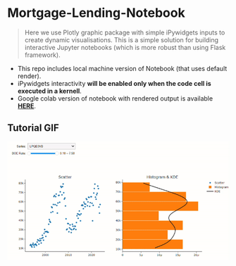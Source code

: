 # Mortgage-Lending-Notebook
> Here we use Plotly graphic package with simple iPywidgets inputs to create dynamic visualisations. This is a simple solution for building interactive Jupyter notebooks (which is more robust than using Flask framework).
- This repo includes local machine version of Notebook (that uses default render).
- iPywidgets interactivity **will be enabled only when the code cell is executed in a kernell**.
- Google colab version of notebook with rendered output is available [**HERE**](https://colab.research.google.com/drive/1cVYFSh35U2sVySf9CBrQzQ1xPj-cXmz4?usp=sharing).
## Tutorial GIF
![](https://github.com/viczommers/Mortgage-Lending-Notebook/blob/main/Mortgage_Tutorial.gif)
